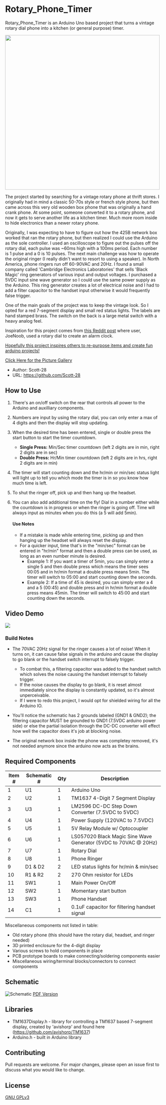 # Rotary_Phone_Timer

Rotary_Phone_Timer is an Arduino Uno based project that turns a vintage rotary dial phone into a kitchen (or general purpose) timer.  

<img src="images/1-Cover_Pic.jpg" width="500" />

The project started by searching for a vintage rotary phone at thrift stores. I originally had in mind a classic 50-70s style or french style phone, but then came across this very old wooden box phone 
that was originally a hand crank phone. At some point, someone converted it to a rotary phone, and now it gets to serve another life as a kitchen timer. Much more room inside to hide electronics 
than a newer rotary phone.

Originally, I was expecting to have to figure out how the 425B network box worked that ran the rotary phone, but then realized I could use the Arduino as the sole controller. I used an 
oscilloscope to figure out the pulses off the rotary dial, each pulse was ~60ms high with a 100ms period. Each number is 1 pulse and a 0 is 10 pulses. The next main challenge was how 
to operate the original ringer (I really didn't want to resort to using a speaker). In North America, phone ringers run off 60-90VAC and 20Hz. I found a small company called 
'Cambridge Electronics Laboratories' that sells 'Black Magic' ring generators of various input and output voltages. I purchased a 5VDC input sine wave generator so I could use the 
same power supply as the Arduino. This ring generator creates a lot of electrical noise and I had to add a filter capacitor to the handset input otherwise it would frequently false trigger.

One of the main goals of the project was to keep the vintage look. So I opted for a red 7-segment display and small red status lights. The labels are hand stamped brass. The switch on the back is a large metal switch with a heavy analog feel.

Inspiration for this project comes from [this Reddit post](https://www.reddit.com/r/arduino/comments/176b436/alarm_clock_made_of_an_old_rotary_phone/) where user, JoeNoob, used a rotary dial to create an alarm clock.

<u>Hopefully this project inspires others to re-purpose items and create fun arduino projects!</u>

[Click Here for the Picture Gallery](https://github.com/Scott-28/Rotary_Phone_Timer/tree/main/images)

* Author: Scott-28
* URL: https://github.com/Scott-28

## How to Use

1) There's an on/off switch on the rear that controls all power to the Arduino and auxilliary components.

2) Numbers are input by using the rotary dial, you can only enter a max of 4 digits and then the display will stop updating.

3) When the desired time has been entered, single or double press the start button to start the timer countdown.
    * **Single Press:** Min/Sec timer countdown (left 2 digits are in min, right 2 digits are in sec)
    * **Double Press:** Hr/Min timer countdown (left 2 digits are in hrs, right 2 digits are in min)
      
4) The timer will start counting down and the hr/min or min/sec status light will light up to tell you which mode the timer is in so you know how much time is left.

5) To shut the ringer off, pick up and then hang up the headset.

6) You can also add additional time on the fly! Dial in a number either while the countdown is in progress or when the ringer is going off. Time will always input as minutes when you do this (a 5 will add 5min).

    #### Use Notes
    
    * If a mistake is made while entering time, picking up and then hanging up the headset will always reset the display.
    * For a quicker input, time that's in the "min/sec" format can be entered in "hr/min" format and then a double press can be used, as long as an even number minute is desired.
        * Example 1: If you want a timer of 5min, you can simply enter a single 5 and then double press which means the timer sees 00:05 and in hr/min format a double press means 5min. The timer will switch to 05:00 and start counting down the seconds.
        * Example 2: If a time of 45 is desired, you can simply enter a 4 and a 5 (00:45) and double press and in hr/min format a double press means 45min. The timer will switch to 45:00 and start counting down the seconds.
        
## Video Demo

<a href="https://youtu.be/joO1zkLfmjA">
<img src="images/6-YouTube_Cover.jpg">
</a>

### Build Notes  
* The 70VAC 20Hz signal for the ringer causes a lot of noise! When it turns on, it can cause false signals in the arduino and cause the display to go blank or the handset switch interrupt to falsely trigger.
   * To combat this, a filtering capacitor was added to the handset switch which solves the noise causing the handset interrupt to falsely trigger.
   * If the noise causes the display to go blank, it is reset almost immediately since the display is constantly updated, so it's almost unperceivable.
   * If I were to redo this project, I would opt for shielded wiring for all the Arduino IO.
     
*  You'll notice the schematic has 2 grounds labeled (GND1 & GND2); the filtering capacitor MUST be grounded to GND1 (7.5VDC arduino power side) or else the partial isolation through the DC-DC converter will effect how well the capacitor does it's job at blocking noise.

*  The original network box inside the phone was completey removed, it's not needed anymore since the arduino now acts as the brains.  

## Required Components

| Item # | Schematic # | Qty | Description |
| ----------- | ----------- | --- | ------------|
| 1 | U1 | 1 | Arduino Uno |
| 2 | U2 | 1 | TM1637 4-Digit 7 Segment Display |
| 3 | U3 | 1 | LM2596 DC-DC Step Down Converter (7.5VDC to 5VDC) |
| 4 | U4 | 1 | Power Supply (120VAC to 7.5VDC) |
| 5 | U5 | 1 | 5V Relay Module w/ Optocoupler |
| 6 | U6 | 1 | LS057020 Black Magic Sine Wave Generator (5VDC to 70VAC @ 20Hz) |
| 7 | U7 | 1 | Rotary Dial |
| 8 | U8 | 1 | Phone Ringer |
| 9 | D1 & D2 | 2 | LED status lights for hr/min & min/sec |
| 10 | R1 & R2 | 2 | 270 Ohm resistor for LEDs |
| 11 | SW1 | 1 | Main Power On/Off |
| 12 | SW2 | 1 | Momentary start button |
| 13 | SW3 | 1 | Phone Handset |
| 14 | C1 | 1 | 0.1uF capacitor for filtering handset signal |

Miscellaneous components not listed in table:
* Old rotary phone (this should have the rotary dial, headset, and ringer needed)
* 3D printed enclosure for the 4-digit display
* Various screws to hold components in place
* PCB prototype boards to make connecting/soldering components easier
* Miscellaneous wiring/terminal blocks/connectors to connect components

## Schematic

![Schematic](https://github.com/Scott-28/Rotary_Phone_Timer/blob/main/docs/Schematic_Rotary-Phone-Timer_2024-03-16.png)
[PDF Version](https://github.com/Scott-28/Rotary_Phone_Timer/blob/main/docs/Schematic_Rotary-Phone-Timer_2024-03-14.pdf)

## Libraries

* TM1637Display.h -  library for controlling a TM1637 based 7-segment display, created by 'avishorp' and found here (https://github.com/avishorp/TM1637)
* Arduino.h - built in Arduino library

## Contributing

Pull requests are welcome. For major changes, please open an issue first
to discuss what you would like to change.

## License

[GNU GPLv3](https://www.gnu.org/licenses/gpl-3.0.en.html)
